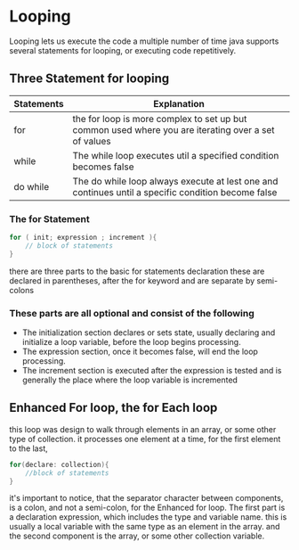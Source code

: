 # Looping

Looping lets us execute the code a multiple number of time java supports several statements for looping, or executing code repetitively.

## Three Statement for looping

| Statements | Explanation |
| --- | ---| 
| for | the for loop is more complex to set up but common used where you are iterating over a set of values
| while | The while loop executes util a specified condition becomes false |
| do while | The do while loop always execute at lest one and continues until a specific condition become false| 

### The for Statement 

``` java
for ( init; expression ; increment ){
    // block of statements
}
```

there are three parts to the basic for statements declaration these are declared in parentheses, after the for keyword and are separate by semi- colons 

### These parts are all optional and consist of the following 
- The initialization section declares or sets state, usually declaring and initialize a loop variable, before the loop begins processing.
- The expression section, once it becomes false, will end the loop processing. 
- The increment section is executed after the expression is tested and is generally the place where the loop variable is incremented

## Enhanced For loop, the for Each loop 
this loop was design to walk through elements in an array, or some other type of collection. it processes one element at a time, for the first element to the last,

```java
for(declare: collection){
    //block of statements
}
```

it's important to notice, that the separator character between components, is a colon, and not a semi-colon, for the Enhanced for loop. The first part is a declaration expression, which includes the type and variable name. this is usually a local variable with the same type as an element in the array. and the second component is the array, or some other collection variable. 

